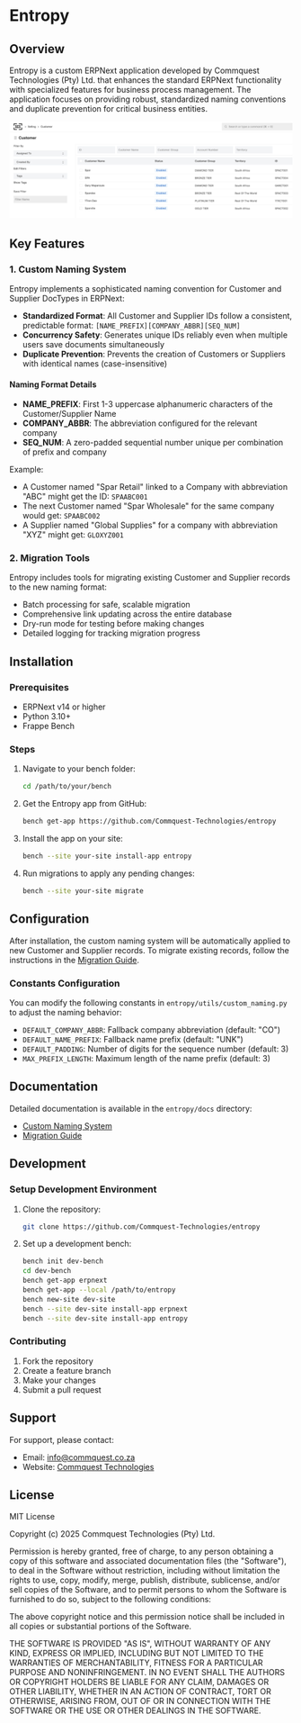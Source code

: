 # Entropy

## Overview

Entropy is a custom ERPNext application developed by Commquest Technologies (Pty) Ltd. that enhances the standard ERPNext functionality with specialized features for business process management. The application focuses on providing robust, standardized naming conventions and duplicate prevention for critical business entities.

![Entropy Demo](docs/assets/entropy-demo-1.png)

## Key Features

### 1. Custom Naming System

Entropy implements a sophisticated naming convention for Customer and Supplier DocTypes in ERPNext:

- **Standardized Format**: All Customer and Supplier IDs follow a consistent, predictable format: `[NAME_PREFIX][COMPANY_ABBR][SEQ_NUM]`
- **Concurrency Safety**: Generates unique IDs reliably even when multiple users save documents simultaneously
- **Duplicate Prevention**: Prevents the creation of Customers or Suppliers with identical names (case-insensitive)

#### Naming Format Details

- **NAME_PREFIX**: First 1-3 uppercase alphanumeric characters of the Customer/Supplier Name
- **COMPANY_ABBR**: The abbreviation configured for the relevant company
- **SEQ_NUM**: A zero-padded sequential number unique per combination of prefix and company

Example:

- A Customer named "Spar Retail" linked to a Company with abbreviation "ABC" might get the ID: `SPAABC001`
- The next Customer named "Spar Wholesale" for the same company would get: `SPAABC002`
- A Supplier named "Global Supplies" for a company with abbreviation "XYZ" might get: `GLOXYZ001`

### 2. Migration Tools

Entropy includes tools for migrating existing Customer and Supplier records to the new naming format:

- Batch processing for safe, scalable migration
- Comprehensive link updating across the entire database
- Dry-run mode for testing before making changes
- Detailed logging for tracking migration progress

## Installation

### Prerequisites

- ERPNext v14 or higher
- Python 3.10+
- Frappe Bench

### Steps

1. Navigate to your bench folder:

   ```bash
   cd /path/to/your/bench
   ```

2. Get the Entropy app from GitHub:

   ```bash
   bench get-app https://github.com/Commquest-Technologies/entropy
   ```

3. Install the app on your site:

   ```bash
   bench --site your-site install-app entropy
   ```

4. Run migrations to apply any pending changes:

   ```bash
   bench --site your-site migrate
   ```

## Configuration

After installation, the custom naming system will be automatically applied to new Customer and Supplier records. To migrate existing records, follow the instructions in the [Migration Guide](entropy/docs/migrate_existing_ids.md).

### Constants Configuration

You can modify the following constants in `entropy/utils/custom_naming.py` to adjust the naming behavior:

- `DEFAULT_COMPANY_ABBR`: Fallback company abbreviation (default: "CO")
- `DEFAULT_NAME_PREFIX`: Fallback name prefix (default: "UNK")
- `DEFAULT_PADDING`: Number of digits for the sequence number (default: 3)
- `MAX_PREFIX_LENGTH`: Maximum length of the name prefix (default: 3)

## Documentation

Detailed documentation is available in the `entropy/docs` directory:

- [Custom Naming System](entropy/docs/custom_naming.md)
- [Migration Guide](entropy/docs/migrate_existing_ids.md)

## Development

### Setup Development Environment

1. Clone the repository:

   ```bash
   git clone https://github.com/Commquest-Technologies/entropy
   ```

2. Set up a development bench:

   ```bash
   bench init dev-bench
   cd dev-bench
   bench get-app erpnext
   bench get-app --local /path/to/entropy
   bench new-site dev-site
   bench --site dev-site install-app erpnext
   bench --site dev-site install-app entropy
   ```

### Contributing

1. Fork the repository
2. Create a feature branch
3. Make your changes
4. Submit a pull request

## Support

For support, please contact:

- Email: [info@commquest.co.za](mailto:info@commquest.co.za)
- Website: [Commquest Technologies](https://commquest.co.za)

## License

MIT License

Copyright (c) 2025 Commquest Technologies (Pty) Ltd.

Permission is hereby granted, free of charge, to any person obtaining a copy
of this software and associated documentation files (the "Software"), to deal
in the Software without restriction, including without limitation the rights
to use, copy, modify, merge, publish, distribute, sublicense, and/or sell
copies of the Software, and to permit persons to whom the Software is
furnished to do so, subject to the following conditions:

The above copyright notice and this permission notice shall be included in all
copies or substantial portions of the Software.

THE SOFTWARE IS PROVIDED "AS IS", WITHOUT WARRANTY OF ANY KIND, EXPRESS OR
IMPLIED, INCLUDING BUT NOT LIMITED TO THE WARRANTIES OF MERCHANTABILITY,
FITNESS FOR A PARTICULAR PURPOSE AND NONINFRINGEMENT. IN NO EVENT SHALL THE
AUTHORS OR COPYRIGHT HOLDERS BE LIABLE FOR ANY CLAIM, DAMAGES OR OTHER
LIABILITY, WHETHER IN AN ACTION OF CONTRACT, TORT OR OTHERWISE, ARISING FROM,
OUT OF OR IN CONNECTION WITH THE SOFTWARE OR THE USE OR OTHER DEALINGS IN THE
SOFTWARE.
